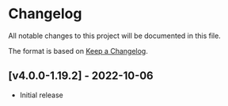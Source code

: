# Changelog
All notable changes to this project will be documented in this file.

The format is based on [Keep a Changelog].

## [v4.0.0-1.19.2] - 2022-10-06
- Initial release

[Keep a Changelog]: https://keepachangelog.com/en/1.0.0/
